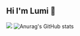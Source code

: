 ## Hi I'm Lumi 👋
<a href="https://www.roblox.com/ko/users/8004197225/profile" target="_blank"><img src="https://img.shields.io/badge/Roblox-000000?style=fot-the-badge&logo=roblox&logoColor=FFFFFF"/></a>
![Anurag's GitHub stats](https://github-readme-stats.vercel.app/api?username=Lumi-Aura&show_icons=true&theme=dark)
<!--
**Lumi-Aura/Lumi-Aura** is a ✨ _special_ ✨ repository because its `README.md` (this file) appears on your GitHub profile.

Here are some ideas to get you started:

- 🔭 I’m currently working on ...
- 🌱 I’m currently learning ...
- 👯 I’m looking to collaborate on ...
- 🤔 I’m looking for help with ...
- 💬 Ask me about ...
- 📫 How to reach me: ...
- 😄 Pronouns: ...
- ⚡ Fun fact: ...
-->
